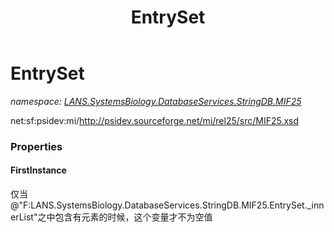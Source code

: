 ﻿---
title: EntrySet
---

# EntrySet
_namespace: [LANS.SystemsBiology.DatabaseServices.StringDB.MIF25](N-LANS.SystemsBiology.DatabaseServices.StringDB.MIF25.html)_

net:sf:psidev:mi/http://psidev.sourceforge.net/mi/rel25/src/MIF25.xsd



### Properties

#### FirstInstance
仅当@"F:LANS.SystemsBiology.DatabaseServices.StringDB.MIF25.EntrySet._innerList"之中包含有元素的时候，这个变量才不为空值


